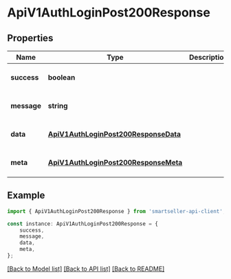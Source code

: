 # ApiV1AuthLoginPost200Response


## Properties

Name | Type | Description | Notes
------------ | ------------- | ------------- | -------------
**success** | **boolean** |  | [optional] [default to undefined]
**message** | **string** |  | [optional] [default to undefined]
**data** | [**ApiV1AuthLoginPost200ResponseData**](ApiV1AuthLoginPost200ResponseData.md) |  | [optional] [default to undefined]
**meta** | [**ApiV1AuthLoginPost200ResponseMeta**](ApiV1AuthLoginPost200ResponseMeta.md) |  | [optional] [default to undefined]

## Example

```typescript
import { ApiV1AuthLoginPost200Response } from 'smartseller-api-client';

const instance: ApiV1AuthLoginPost200Response = {
    success,
    message,
    data,
    meta,
};
```

[[Back to Model list]](../README.md#documentation-for-models) [[Back to API list]](../README.md#documentation-for-api-endpoints) [[Back to README]](../README.md)
